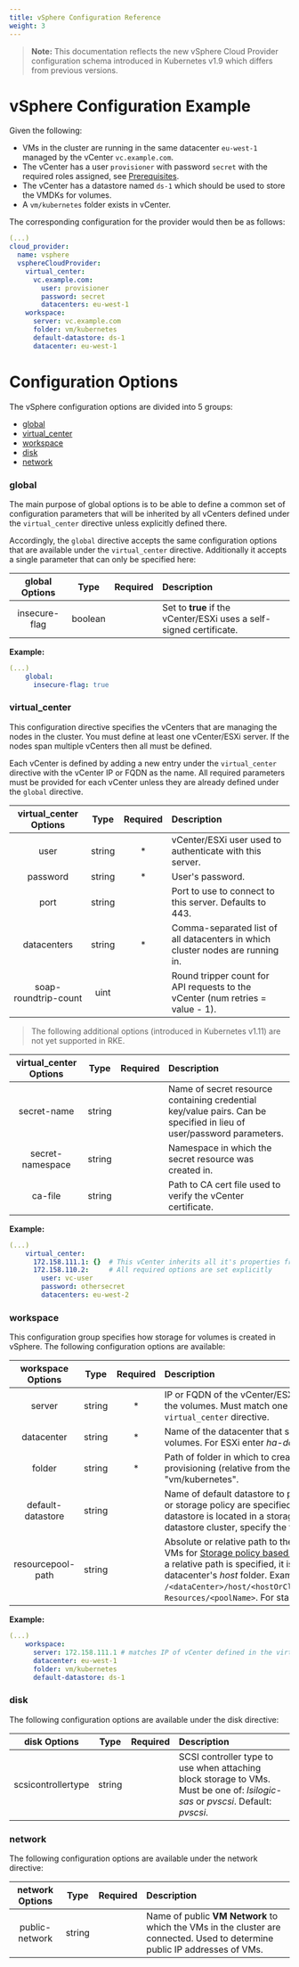 ```yaml
---
title: vSphere Configuration Reference
weight: 3
---
```


>  **Note:** This documentation reflects the new vSphere Cloud Provider configuration schema introduced in Kubernetes v1.9 which differs from previous versions.

# vSphere Configuration Example

Given the following:

- VMs in the cluster are running in the same datacenter `eu-west-1` managed by the vCenter `vc.example.com`.
- The vCenter has a user `provisioner` with password `secret` with the required roles assigned, see [Prerequisites](#prerequisites).
- The vCenter has a datastore named `ds-1` which should be used to store the VMDKs for volumes.
- A `vm/kubernetes` folder exists in vCenter.

The corresponding configuration for the provider would then be as follows:

```yaml
(...)
cloud_provider:
  name: vsphere
  vsphereCloudProvider:
    virtual_center:
      vc.example.com:
        user: provisioner
        password: secret
        datacenters: eu-west-1
    workspace:
      server: vc.example.com
      folder: vm/kubernetes
      default-datastore: ds-1
      datacenter: eu-west-1

```
# Configuration Options

The vSphere configuration options are divided into 5 groups:

* [global](#global)
* [virtual_center](#virtual_center)
* [workspace](#workspace)
* [disk](#disk)
* [network](#network)

### global

The main purpose of global options is to be able to define a common set of configuration parameters that will be inherited by all vCenters defined under the `virtual_center` directive unless explicitly defined there.

Accordingly, the `global` directive accepts the same configuration options that are available under the `virtual_center` directive. Additionally it accepts a single parameter that can only be specified here:

| global Options  |  Type   | Required  | Description |
|:---------------:|:-------:|:---------:|:---------|
| insecure-flag   | boolean |           | Set to **true** if the vCenter/ESXi uses a self-signed certificate.           |

**Example:**

```yaml
(...)
    global:
      insecure-flag: true
```

### virtual_center

This configuration directive specifies the vCenters that are managing the nodes in the cluster. You must define at least one vCenter/ESXi server. If the nodes span multiple vCenters then all must be defined.

Each vCenter is defined by adding a new entry under the `virtual_center` directive with the vCenter IP or FQDN as the name. All required parameters must be provided for each vCenter unless they are already defined under the `global` directive.

| virtual_center Options |  Type    | Required  | Description |
|:----------------------:|:--------:|:---------:|:-----------|
| user                   | string	  |   *       | vCenter/ESXi user used to authenticate with this server. |
| password               | string	  |   *       | User's password. |
| port                   | string	  |           | Port to use to connect to this server. Defaults to 443.  |
| datacenters            | string	  |   *       | Comma-separated list of all datacenters in which cluster nodes are running in. |
| soap-roundtrip-count   | uint     |           | Round tripper count for API requests to the vCenter (num retries = value - 1). |

> The following additional options (introduced in Kubernetes v1.11) are not yet supported in RKE.

| virtual_center Options |  Type    | Required  | Description |
|:----------------------:|:--------:|:---------:|:-------|
| secret-name            | string   |           | Name of secret resource containing credential key/value pairs. Can be specified in lieu of user/password parameters.|
| secret-namespace       | string   |           | Namespace in which the secret resource was created in. |
| ca-file                | string   |           | Path to CA cert file used to verify the vCenter certificate. |

**Example:**

```yaml
(...)
    virtual_center:
      172.158.111.1: {}  # This vCenter inherits all it's properties from global options
      172.158.110.2:     # All required options are set explicitly
        user: vc-user
        password: othersecret
        datacenters: eu-west-2
```

### workspace

This configuration group specifies how storage for volumes is created in vSphere.
The following configuration options are available:

| workspace Options      |  Type    | Required  | Description |
|:----------------------:|:--------:|:---------:|:---------|
| server                 | string   |   *       | IP or FQDN of the vCenter/ESXi that should be used for creating the volumes. Must match one of the vCenters defined under the `virtual_center` directive.|
| datacenter             | string   |   *       | Name of the datacenter that should be used for creating volumes. For ESXi enter *ha-datacenter*.|
| folder                 | string   |   *       | Path of folder in which to create dummy VMs used for volume provisioning (relative from the root folder in vCenter), e.g. "vm/kubernetes".|
| default-datastore      | string   |           | Name of default datastore to place VMDKs if neither datastore or storage policy are specified in the volume options of a PVC. If datastore is located in a storage folder or is a member of a datastore cluster, specify the full path. |
| resourcepool-path      | string   |           | Absolute or relative path to the resource pool where the dummy VMs for [Storage policy based provisioning](https://vmware.github.io/vsphere-storage-for-kubernetes/documentation/policy-based-mgmt.html) should be created. If a relative path is specified, it is resolved with respect to the datacenter's *host* folder. Examples: `/<dataCenter>/host/<hostOrClusterName>/Resources/<poolName>`, `Resources/<poolName>`. For standalone ESXi specify `Resources`. |

**Example:**

```yaml
(...)
    workspace:
      server: 172.158.111.1 # matches IP of vCenter defined in the virtual_center block
      datacenter: eu-west-1
      folder: vm/kubernetes
      default-datastore: ds-1
```

### disk

The following configuration options are available under the disk directive:

| disk Options         |  Type    | Required  | Description |
|:--------------------:|:--------:|:---------:|:----------------|
| scsicontrollertype   | string   |           | SCSI controller type to use when attaching block storage to VMs. Must be one of: *lsilogic-sas* or *pvscsi*. Default: *pvscsi*. |

### network

The following configuration options are available under the network directive:

| network Options     |  Type    | Required  | Description |
|:-------------------:|:--------:|:---------:|:-----------------------------------------------------------------------------|
| public-network      | string   |           | Name of public **VM Network** to which the VMs in the cluster are connected. Used to determine public IP addresses of VMs.|